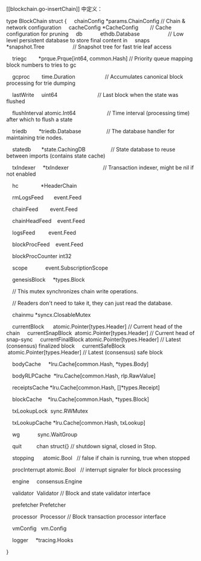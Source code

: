  
[[blockchain.go-insertChain]] 中定义：



type BlockChain struct {
    chainConfig *params.ChainConfig // Chain & network configuration
    cacheConfig *CacheConfig        // Cache configuration for pruning
    db            ethdb.Database                   // Low level persistent database to store final content in
    snaps         *snapshot.Tree                   // Snapshot tree for fast trie leaf access

    triegc        *prque.Prque[int64, common.Hash] // Priority queue mapping block numbers to tries to gc

    gcproc        time.Duration                    // Accumulates canonical block processing for trie dumping

    lastWrite     uint64                           // Last block when the state was flushed

    flushInterval atomic.Int64                     // Time interval (processing time) after which to flush a state

    triedb        *triedb.Database                 // The database handler for maintaining trie nodes.

    statedb       *state.CachingDB                 // State database to reuse between imports (contains state cache)

    txIndexer     *txIndexer                       // Transaction indexer, might be nil if not enabled

  

    hc               *HeaderChain

    rmLogsFeed       event.Feed

    chainFeed        event.Feed

    chainHeadFeed    event.Feed

    logsFeed         event.Feed

    blockProcFeed    event.Feed

    blockProcCounter int32

    scope            event.SubscriptionScope

    genesisBlock     *types.Block

  

    // This mutex synchronizes chain write operations.

    // Readers don't need to take it, they can just read the database.

    chainmu *syncx.ClosableMutex


    currentBlock      atomic.Pointer[types.Header] // Current head of the chain
    currentSnapBlock  atomic.Pointer[types.Header] // Current head of snap-sync
    currentFinalBlock atomic.Pointer[types.Header] // Latest (consensus) finalized block
    currentSafeBlock  atomic.Pointer[types.Header] // Latest (consensus) safe block

    bodyCache     *lru.Cache[common.Hash, *types.Body]

    bodyRLPCache  *lru.Cache[common.Hash, rlp.RawValue]

    receiptsCache *lru.Cache[common.Hash, []*types.Receipt]

    blockCache    *lru.Cache[common.Hash, *types.Block]

  

    txLookupLock  sync.RWMutex

    txLookupCache *lru.Cache[common.Hash, txLookup]

  

    wg            sync.WaitGroup

    quit          chan struct{} // shutdown signal, closed in Stop.

    stopping      atomic.Bool   // false if chain is running, true when stopped

    procInterrupt atomic.Bool   // interrupt signaler for block processing

  

    engine     consensus.Engine

    validator  Validator // Block and state validator interface

    prefetcher Prefetcher

    processor  Processor // Block transaction processor interface

    vmConfig   vm.Config

    logger     *tracing.Hooks

}



